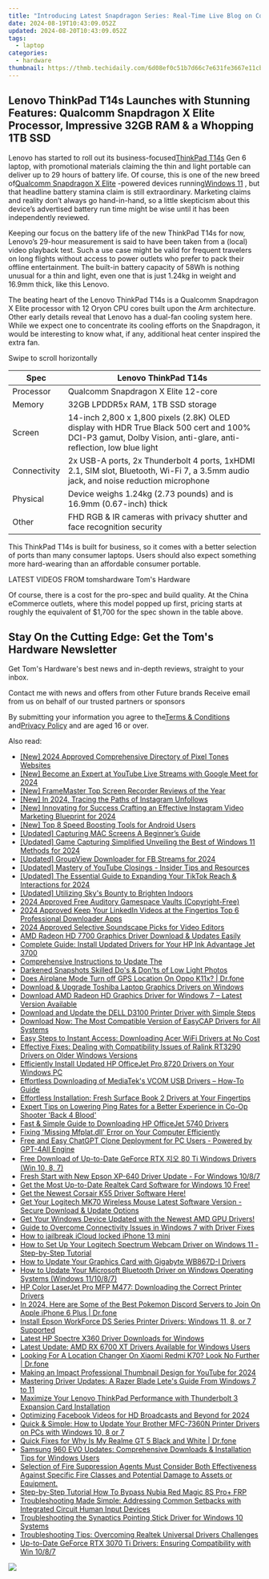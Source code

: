 ```yaml
---
title: "Introducing Latest Snapdragon Series: Real-Time Live Blog on Copilot+ PC Testing"
date: 2024-08-19T10:43:09.052Z
updated: 2024-08-20T10:43:09.052Z
tags:
  - laptop
categories:
  - hardware
thumbnail: https://thmb.techidaily.com/6d08ef0c51b7d66c7e631fe3667e11cb568cec8b149ae12a4fa97fbfe5c6637e.jpg
---
```


## Lenovo ThinkPad T14s Launches with Stunning Features: Qualcomm Snapdragon X Elite Processor, Impressive 32GB RAM & a Whopping 1TB SSD

Lenovo has started to roll out its business-focused[ThinkPad T14s](https://weibo.com/u/1617785922) Gen 6 laptop, with promotional materials claiming the thin and light portable can deliver up to 29 hours of battery life. Of course, this is one of the new breed of[Qualcomm Snapdragon X Elite](https://tools.techidaily.com) \-powered devices running[Windows 11](https://tools.techidaily.com) , but that headline battery stamina claim is still extraordinary. Marketing claims and reality don’t always go hand-in-hand, so a little skepticism about this device’s advertised battery run time might be wise until it has been independently reviewed.

 Keeping our focus on the battery life of the new ThinkPad T14s for now, Lenovo’s 29-hour measurement is said to have been taken from a (local) video playback test. Such a use case might be valid for frequent travelers on long flights without access to power outlets who prefer to pack their offline entertainment. The built-in battery capacity of 58Wh is nothing unusual for a thin and light, even one that is just 1.24kg in weight and 16.9mm thick, like this Lenovo.

 The beating heart of the Lenovo ThinkPad T14s is a Qualcomm Snapdragon X Elite processor with 12 Oryon CPU cores built upon the Arm architecture. Other early details reveal that Lenovo has a dual-fan cooling system here. While we expect one to concentrate its cooling efforts on the Snapdragon, it would be interesting to know what, if any, additional heat center inspired the extra fan.

 Swipe to scroll horizontally

| Spec         | Lenovo ThinkPad T14s                                                                                                                                           |
| ------------ | -------------------------------------------------------------------------------------------------------------------------------------------------------------- |
| Processor    | Qualcomm Snapdragon X Elite 12-core                                                                                                                            |
| Memory       | 32GB LPDDR5x RAM, 1TB SSD storage                                                                                                                              |
| Screen       | 14-inch 2,800 x 1,800 pixels (2.8K) OLED display with HDR True Black 500 cert and 100% DCI-P3 gamut, Dolby Vision, anti-glare, anti-reflection, low blue light |
| Connectivity | 2x USB-A ports, 2x Thunderbolt 4 ports, 1xHDMI 2.1, SIM slot, Bluetooth, Wi-Fi 7, a 3.5mm audio jack, and noise reduction microphone                           |
| Physical     | Device weighs 1.24kg (2.73 pounds) and is 16.9mm (0.67-inch) thick                                                                                             |
| Other        | FHD RGB & IR cameras with privacy shutter and face recognition security                                                                                        |

 This ThinkPad T14s is built for business, so it comes with a better selection of ports than many consumer laptops. Users should also expect something more hard-wearing than an affordable consumer portable.

 LATEST VIDEOS FROM tomshardware Tom's Hardware

 Of course, there is a cost for the pro-spec and build quality. At the China eCommerce outlets, where this model popped up first, pricing starts at roughly the equivalent of $1,700 for the spec shown in the table above.

## Stay On the Cutting Edge: Get the Tom's Hardware Newsletter

 Get Tom's Hardware's best news and in-depth reviews, straight to your inbox.

 Contact me with news and offers from other Future brands  Receive email from us on behalf of our trusted partners or sponsors

 By submitting your information you agree to the[Terms & Conditions](https://futureplc.com/terms-conditions/) and[Privacy Policy](https://futureplc.com/privacy-policy/) and are aged 16 or over.

<ins class="adsbygoogle"
     style="display:block"
     data-ad-format="autorelaxed"
     data-ad-client="ca-pub-7571918770474297"
     data-ad-slot="1223367746"></ins>



<ins class="adsbygoogle"
     style="display:block"
     data-ad-client="ca-pub-7571918770474297"
     data-ad-slot="8358498916"
     data-ad-format="auto"
     data-full-width-responsive="true"></ins>

<span class="atpl-alsoreadstyle">Also read:</span>
<div><ul>
<li><a href="https://article-tips.techidaily.com/new-2024-approved-comprehensive-directory-of-pixel-tones-websites/"><u>[New] 2024 Approved  Comprehensive Directory of Pixel Tones Websites</u></a></li>
<li><a href="https://youtube-tips.techidaily.com/ecome-an-expert-at-youtube-live-streams-with-google-meet-for-2024/"><u>[New] Become an Expert at YouTube Live Streams with Google Meet for 2024</u></a></li>
<li><a href="https://digital-screen-recording.techidaily.com/new-framemaster-top-screen-recorder-reviews-of-the-year/"><u>[New] FrameMaster  Top Screen Recorder Reviews of the Year</u></a></li>
<li><a href="https://instagram-video-recordings.techidaily.com/new-in-2024-tracing-the-paths-of-instagram-unfollows/"><u>[New] In 2024, Tracing the Paths of Instagram Unfollows</u></a></li>
<li><a href="https://instagram-videos.techidaily.com/new-innovating-for-success-crafting-an-effective-instagram-video-marketing-blueprint-for-2024/"><u>[New] Innovating for Success  Crafting an Effective Instagram Video Marketing Blueprint for 2024</u></a></li>
<li><a href="https://some-approaches.techidaily.com/new-top-8-speed-boosting-tools-for-android-users/"><u>[New] Top 8 Speed Boosting Tools for Android Users</u></a></li>
<li><a href="https://video-capture.techidaily.com/updated-capturing-mac-screens-a-beginners-guide/"><u>[Updated] Capturing MAC Screens  A Beginner’s Guide</u></a></li>
<li><a href="https://screen-recording.techidaily.com/updated-game-capturing-simplified-unveiling-the-best-of-windows-11-methods-for-2024/"><u>[Updated] Game Capturing Simplified  Unveiling the Best of Windows 11 Methods for 2024</u></a></li>
<li><a href="https://facebook-clips.techidaily.com/updated-groupview-downloader-for-fb-streams-for-2024/"><u>[Updated] GroupView Downloader for FB Streams for 2024</u></a></li>
<li><a href="https://facebook-video-share.techidaily.com/updated-mastery-of-youtube-closings-insider-tips-and-resources/"><u>[Updated] Mastery of YouTube Closings - Insider Tips and Resources</u></a></li>
<li><a href="https://tiktok-video-recordings.techidaily.com/updated-the-essential-guide-to-expanding-your-tiktok-reach-and-interactions-for-2024/"><u>[Updated] The Essential Guide to Expanding Your TikTok Reach & Interactions for 2024</u></a></li>
<li><a href="https://some-approaches.techidaily.com/updated-utilizing-skys-bounty-to-brighten-indoors/"><u>[Updated] Utilizing Sky's Bounty to Brighten Indoors</u></a></li>
<li><a href="https://some-techniques.techidaily.com/2024-approved-free-auditory-gamespace-vaults-copyright-free/"><u>2024 Approved  Free Auditory Gamespace Vaults (Copyright-Free)</u></a></li>
<li><a href="https://extra-guidance.techidaily.com/2024-approved-keep-your-linkedin-videos-at-the-fingertips-top-6-professional-downloader-apps/"><u>2024 Approved  Keep Your LinkedIn Videos at the Fingertips  Top 6 Professional Downloader Apps</u></a></li>
<li><a href="https://extra-support.techidaily.com/2024-approved-selective-soundscape-picks-for-video-editors/"><u>2024 Approved  Selective Soundscape Picks for Video Editors</u></a></li>
<li><a href="https://hardware-help.techidaily.com/amd-radeon-hd-7700-graphics-driver-download-and-updates-easily/"><u>AMD Radeon HD 7700 Graphics Driver Download & Updates Easily</u></a></li>
<li><a href="https://hardware-help.techidaily.com/complete-guide-install-updated-drivers-for-your-hp-ink-advantage-jet-3700/"><u>Complete Guide: Install Updated Drivers for Your HP Ink Advantage Jet 3700</u></a></li>
<li><a href="https://hardware-help.techidaily.com/comprehensive-instructions-to-update-the/"><u>Comprehensive Instructions to Update The</u></a></li>
<li><a href="https://screen-activity-recording.techidaily.com/darkened-snapshots-skilled-dos-and-donts-of-low-light-photos/"><u>Darkened Snapshots  Skilled Do's & Don'ts of Low Light Photos</u></a></li>
<li><a href="https://fake-location.techidaily.com/does-airplane-mode-turn-off-gps-location-on-oppo-k11x-drfone-by-drfone-virtual-android/"><u>Does Airplane Mode Turn off GPS Location On Oppo K11x? | Dr.fone</u></a></li>
<li><a href="https://hardware-help.techidaily.com/download-and-upgrade-toshiba-laptop-graphics-drivers-on-windows/"><u>Download & Upgrade Toshiba Laptop Graphics Drivers on Windows</u></a></li>
<li><a href="https://hardware-help.techidaily.com/download-amd-radeon-hd-graphics-driver-for-windows-7-latest-version-available/"><u>Download AMD Radeon HD Graphics Driver for Windows 7 – Latest Version Available</u></a></li>
<li><a href="https://hardware-help.techidaily.com/download-and-update-the-dell-d3100-printer-driver-with-simple-steps/"><u>Download and Update the DELL D3100 Printer Driver with Simple Steps</u></a></li>
<li><a href="https://hardware-help.techidaily.com/download-now-the-most-compatible-version-of-easycap-drivers-for-all-systems/"><u>Download Now: The Most Compatible Version of EasyCAP Drivers for All Systems</u></a></li>
<li><a href="https://hardware-help.techidaily.com/easy-steps-to-instant-access-downloading-acer-wifi-drivers-at-no-cost/"><u>Easy Steps to Instant Access: Downloading Acer WiFi Drivers at No Cost</u></a></li>
<li><a href="https://hardware-help.techidaily.com/effective-fixes-dealing-with-compatibility-issues-of-ralink-rt3290-drivers-on-older-windows-versions/"><u>Effective Fixes: Dealing with Compatibility Issues of Ralink RT3290 Drivers on Older Windows Versions</u></a></li>
<li><a href="https://hardware-help.techidaily.com/efficiently-install-updated-hp-officejet-pro-8720-drivers-on-your-windows-pc/"><u>Efficiently Install Updated HP OfficeJet Pro 8720 Drivers on Your Windows PC</u></a></li>
<li><a href="https://hardware-help.techidaily.com/effortless-downloading-of-mediateks-vcom-usb-drivers-how-to-guide/"><u>Effortless Downloading of MediaTek's VCOM USB Drivers – How-To Guide</u></a></li>
<li><a href="https://hardware-help.techidaily.com/1722960475045-effortless-installation-fresh-surface-book-2-drivers-at-your-fingertips/"><u>Effortless Installation: Fresh Surface Book 2 Drivers at Your Fingertips</u></a></li>
<li><a href="https://win-answers.techidaily.com/expert-tips-on-lowering-ping-rates-for-a-better-experience-in-co-op-shooter-back-4-blood/"><u>Expert Tips on Lowering Ping Rates for a Better Experience in Co-Op Shooter 'Back 4 Blood'</u></a></li>
<li><a href="https://hardware-help.techidaily.com/fast-and-simple-guide-to-downloading-hp-officejet-5740-drivers/"><u>Fast & Simple Guide to Downloading HP OfficeJet 5740 Drivers</u></a></li>
<li><a href="https://tech-renaissance.techidaily.com/fixing-missing-mfplatdll-error-on-your-computer-efficiently/"><u>Fixing 'Missing Mfplat.dll' Error on Your Computer Efficiently</u></a></li>
<li><a href="https://tech-haven.techidaily.com/free-and-easy-chatgpt-clone-deployment-for-pc-users-powered-by-gpt-4all-engine/"><u>Free and Easy ChatGPT Clone Deployment for PC Users - Powered by GPT-4All Engine</u></a></li>
<li><a href="https://hardware-help.techidaily.com/free-download-of-up-to-date-geforce-rtx-80-ti-windows-drivers-win-10-8-7/"><u>Free Download of Up-to-Date GeForce RTX 지오 80 Ti Windows Drivers (Win 10, 8, 7)</u></a></li>
<li><a href="https://hardware-help.techidaily.com/fresh-start-with-new-epson-xp-640-driver-update-for-windows-1087/"><u>Fresh Start with New Epson XP-640 Driver Update - For Windows 10/8/7</u></a></li>
<li><a href="https://hardware-help.techidaily.com/1722957695826-get-the-most-up-to-date-realtek-card-software-for-windows-10-free/"><u>Get the Most Up-to-Date Realtek Card Software for Windows 10 Free!</u></a></li>
<li><a href="https://hardware-help.techidaily.com/get-the-newest-corsair-k55-driver-software-here/"><u>Get the Newest Corsair K55 Driver Software Here!</u></a></li>
<li><a href="https://hardware-help.techidaily.com/get-your-logitech-mk70-wireless-mouse-latest-software-version-secure-download-and-update-options/"><u>Get Your Logitech MK70 Wireless Mouse Latest Software Version - Secure Download & Update Options</u></a></li>
<li><a href="https://hardware-help.techidaily.com/get-your-windows-device-updated-with-the-newest-amd-gpu-drivers/"><u>Get Your Windows Device Updated with the Newest AMD GPU Drivers!</u></a></li>
<li><a href="https://hardware-help.techidaily.com/guide-to-overcome-connectivity-issues-in-windows-7-with-driver-fixes/"><u>Guide to Overcome Connectivity Issues in Windows 7 with Driver Fixes</u></a></li>
<li><a href="https://activate-lock.techidaily.com/how-to-jailbreak-icloud-locked-iphone-13-mini-by-drfone-ios/"><u>How to jailbreak iCloud locked iPhone 13 mini</u></a></li>
<li><a href="https://hardware-help.techidaily.com/how-to-set-up-your-logitech-spectrum-webcam-driver-on-windows-11-step-by-step-tutorial/"><u>How to Set Up Your Logitech Spectrum Webcam Driver on Windows 11 - Step-by-Step Tutorial</u></a></li>
<li><a href="https://hardware-help.techidaily.com/how-to-update-your-graphics-card-with-gigabyte-wb867d-i-drivers/"><u>How to Update Your Graphics Card with Gigabyte WB867D-I Drivers</u></a></li>
<li><a href="https://hardware-help.techidaily.com/how-to-update-your-microsoft-bluetooth-driver-on-windows-operating-systems-windows-111087/"><u>How to Update Your Microsoft Bluetooth Driver on Windows Operating Systems (Windows 11/10/8/7)</u></a></li>
<li><a href="https://hardware-help.techidaily.com/hp-color-laserjet-pro-mfp-m477-downloading-the-correct-printer-drivers/"><u>HP Color LaserJet Pro MFP M477: Downloading the Correct Printer Drivers</u></a></li>
<li><a href="https://ios-pokemon-go.techidaily.com/in-2024-here-are-some-of-the-best-pokemon-discord-servers-to-join-on-apple-iphone-6-plus-drfone-by-drfone-virtual-ios/"><u>In 2024, Here are Some of the Best Pokemon Discord Servers to Join On Apple iPhone 6 Plus | Dr.fone</u></a></li>
<li><a href="https://hardware-help.techidaily.com/install-epson-workforce-ds-series-printer-drivers-windows-11-8-or-7-supported/"><u>Install Epson WorkForce DS Series Printer Drivers: Windows 11, 8, or 7 Supported</u></a></li>
<li><a href="https://hardware-help.techidaily.com/latest-hp-spectre-x360-driver-downloads-for-windows/"><u>Latest HP Spectre X360 Driver Downloads for Windows</u></a></li>
<li><a href="https://hardware-help.techidaily.com/latest-update-amd-rx-6700-xt-drivers-available-for-windows-users/"><u>Latest Update: AMD RX 6700 XT Drivers Available for Windows Users</u></a></li>
<li><a href="https://fake-location.techidaily.com/looking-for-a-location-changer-on-xiaomi-redmi-k70-look-no-further-drfone-by-drfone-virtual-android/"><u>Looking For A Location Changer On Xiaomi Redmi K70? Look No Further | Dr.fone</u></a></li>
<li><a href="https://youtube-lab.techidaily.com/g-an-impact-professional-thumbnail-design-for-youtube-for-2024/"><u>Making an Impact  Professional Thumbnail Design for YouTube for 2024</u></a></li>
<li><a href="https://hardware-help.techidaily.com/mastering-driver-updates-a-razer-blade-letes-guide-from-windows-7-to-11/"><u>Mastering Driver Updates: A Razer Blade Lete's Guide From Windows 7 to 11</u></a></li>
<li><a href="https://hardware-help.techidaily.com/maximize-your-lenovo-thinkpad-performance-with-thunderbolt-3-expansion-card-installation/"><u>Maximize Your Lenovo ThinkPad Performance with Thunderbolt 3 Expansion Card Installation</u></a></li>
<li><a href="https://facebook-video-content.techidaily.com/optimizing-facebook-videos-for-hd-broadcasts-and-beyond-for-2024/"><u>Optimizing Facebook Videos for HD Broadcasts and Beyond for 2024</u></a></li>
<li><a href="https://hardware-help.techidaily.com/quick-and-simple-how-to-update-your-brother-mfc-7360n-printer-drivers-on-pcs-with-windows-10-8-or-7/"><u>Quick & Simple: How to Update Your Brother MFC-7360N Printer Drivers on PCs with Windows 10, 8 or 7</u></a></li>
<li><a href="https://fix-guide.techidaily.com/quick-fixes-for-why-is-my-realme-gt-5-black-and-white-drfone-by-drfone-fix-android-problems-fix-android-problems/"><u>Quick Fixes for Why Is My Realme GT 5 Black and White | Dr.fone</u></a></li>
<li><a href="https://hardware-help.techidaily.com/samsung-960-evo-updates-comprehensive-downloads-and-installation-tips-for-windows-users/"><u>Samsung 960 EVO Updates: Comprehensive Downloads & Installation Tips for Windows Users</u></a></li>
<li><a href="https://hardware-help.techidaily.com/selection-of-fire-suppression-agents-must-consider-both-effectiveness-against-specific-fire-classes-and-potential-damage-to-assets-or-equipment/"><u>Selection of Fire Suppression Agents Must Consider Both Effectiveness Against Specific Fire Classes and Potential Damage to Assets or Equipment.</u></a></li>
<li><a href="https://bypass-frp.techidaily.com/step-by-step-tutorial-how-to-bypass-nubia-red-magic-8s-proplus-frp-by-drfone-android/"><u>Step-by-Step Tutorial How To Bypass Nubia Red Magic 8S Pro+ FRP</u></a></li>
<li><a href="https://hardware-help.techidaily.com/troubleshooting-made-simple-addressing-common-setbacks-with-integrated-circuit-human-input-devices/"><u>Troubleshooting Made Simple: Addressing Common Setbacks with Integrated Circuit Human Input Devices</u></a></li>
<li><a href="https://hardware-help.techidaily.com/troubleshooting-the-synaptics-pointing-stick-driver-for-windows-10-systems/"><u>Troubleshooting the Synaptics Pointing Stick Driver for Windows 10 Systems</u></a></li>
<li><a href="https://hardware-help.techidaily.com/troubleshooting-tips-overcoming-realtek-universal-drivers-challenges/"><u>Troubleshooting Tips: Overcoming Realtek Universal Drivers Challenges</u></a></li>
<li><a href="https://hardware-help.techidaily.com/up-to-date-geforce-rtx-3070-ti-drivers-ensuring-compatibility-with-win-1087/"><u>Up-to-Date GeForce RTX 3070 Ti Drivers: Ensuring Compatibility with Win 10/8/7</u></a></li>
</ul></div>

<!-- affiliate ads begin -->
<a href="https://store.movavi.com/affiliate.php?ACCOUNT=MOVAVI&AFFILIATE=108875&PATH=https%3A%2F%2Fwww.movavi.com%3FAFFILIATE%3D108875%26RESOURCE%3DMovavi%2BVideo%2BEditor%2Bbox"><img src="https://mcusercontent.com/0885a03ded3d480dca9287f12/images/6d3207fd-9f15-4c21-f0ad-59c68e6a7e2a.png" border="0"></a>
<!-- affiliate ads end -->